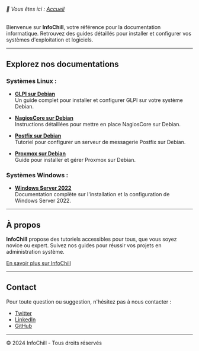 <link rel="stylesheet" type="text/css" href="/assets/css/dark-theme.css">

###### 📂 Vous êtes ici : [Accueil](index.md)


Bienvenue sur **InfoChill**, votre référence pour la documentation informatique. Retrouvez des guides détaillés pour installer et configurer vos systèmes d'exploitation et logiciels.

---

## Explorez nos documentations

### Systèmes Linux :
-  **[GLPI sur Debian](linux/glpi-debian/index.md)**  
  Un guide complet pour installer et configurer GLPI sur votre système Debian.
  
-  **[NagiosCore sur Debian](linux/nagioscore-debian/index.md)**  
  Instructions détaillées pour mettre en place NagiosCore sur Debian.

-  **[Postfix sur Debian](linux/postfix-debian/index.md)**  
  Tutoriel pour configurer un serveur de messagerie Postfix sur Debian.

-  **[Proxmox sur Debian](linux/proxmox-debian/index.md)**  
  Guide pour installer et gérer Proxmox sur Debian.

### Systèmes Windows :
-  **[Windows Server 2022](windows/winserv2022/index.md)**  
Documentation complète sur l'installation et la configuration de Windows Server 2022.

---

## À propos

**InfoChill** propose des tutoriels accessibles pour tous, que vous soyez novice ou expert. Suivez nos guides pour réussir vos projets en administration système.

[En savoir plus sur InfoChill](about.md)

---

## Contact

Pour toute question ou suggestion, n'hésitez pas à nous contacter :
- [Twitter](https://ih1.redbubble.net/image.175911116.4459/flat,750x1000,075,f.u1.jpg)  
- [LinkedIn](https://ih1.redbubble.net/image.175911116.4459/flat,750x1000,075,f.u1.jpg)
- [GitHub](https://ih1.redbubble.net/image.175911116.4459/flat,750x1000,075,f.u1.jpg)
---

&copy; 2024 InfoChill - Tous droits réservés
